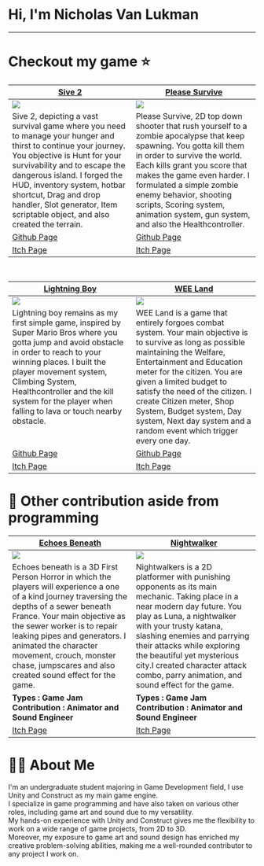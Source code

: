 # Hi, I'm Nicholas Van Lukman
---
# Checkout my game ⭐
<table width="100%">
  <thead>
    <tr>
      <th width="50%"><a href="https://bisniskomodo.itch.io/">Sive 2</a></th>
      <th width="50%"><a href="https://bisniskomodo.itch.io/please-survive">Please Survive</a></th>
    </tr>
  </thead>
  <tbody>
    <tr>
      <td><img src="https://github.com/user-attachments/assets/735f704f-0539-455a-8a75-d8300dac3b22"/>
   </td>
      <td><img src="https://github.com/user-attachments/assets/06147d37-3902-4eaa-a851-ca548fae0fba"/>
   </td>
    </tr>
    <tr>
      <td valign="text-top">Sive 2, depicting a vast survival game where you need to manage your hunger and thirst to continue your journey. You objective is Hunt for your survivability and  to escape the dangerous island. I forged the HUD, inventory system, hotbar shortcut, Drag and drop handler, Slot generator, Item scriptable object, and also created the terrain.</td>
      <td valign="text-top"">Please Survive, 2D top down shooter that rush yourself to a zombie apocalypse that keep spawning. You gotta kill them in order to survive the world. Each kills grant you score that makes the game even harder. I formulated a simple zombie enemy behavior, shooting scripts, Scoring system, animation system, gun system, and also the Healthcontroller.<div></div></td>
    </tr>
    <tr>
      <td><a href="https://github.com/BisnisKomodo/Sive2">Github Page</td>
      <td><a href="https://github.com/BisnisKomodo/Please-Survive">Github Page</td>
    </tr>
    <tr>
      <td><a href="https://bisniskomodo.itch.io/">Itch Page</td>
      <td><a href="https://bisniskomodo.itch.io/please-survive">Itch Page</td>
    </tr>
  </tbody>
</table>

<br>

<table width="100%">
  <thead>
    <tr>
      <th width="50%"><a href="https://bisniskomodo.itch.io/lightning-boy">Lightning Boy</a></th>
      <th width="50%"><a href="https://bisniskomodo.itch.io/wee-land">WEE Land</a></th>
    </tr>
  </thead>
  <tbody>
    <tr>
      <td><img src="https://github.com/user-attachments/assets/fb2d68c9-ced2-4645-ae55-993a4fe72207"/>
     </td>
      <td><img src="https://github.com/user-attachments/assets/d3e103ab-ea0f-43bd-8266-791af05a8f1c"/>
   </td>
    </tr>
    <tr>
      <td valign="text-top">Lightning boy remains as my first simple game, inspired by Super Mario Bros where you gotta jump and avoid obstacle in order to reach to your winning places. I built the player movement system,  Climbing System, Healthcontroller and the kill system for the player when falling to lava or touch nearby obstacle.</td>
      <td valign="text-top">WEE Land is a game that entirely forgoes combat system. Your main objective is to survive as long as possible maintaining the Welfare, Entertainment and Education meter for the citizen. You are given a limited budget to satisfy the need of the citizen. I create Citizen meter, Shop System, Budget system, Day system, Next day system and a random event which trigger every one day.<br></td>
    </tr>
    <tr>
      <td><a href="https://github.com/BisnisKomodo/Lightning-Boy/tree/main">Github Page</td>
      <td><a href=https://github.com/BisnisKomodo/WEE-Land>Github Page</td>
    </tr>
    <tr>
      <td><a href="https://bisniskomodo.itch.io/lightning-boy">Itch Page</td>
      <td><a href="https://bisniskomodo.itch.io/wee-land">Itch Page</td>
    </tr>
  </tbody>
</table>

# 🔧 Other contribution aside from programming

<table width="100%">
  <thead>
    <tr>
      <th width="50%"><a href="https://xviig.itch.io/echoes-beneath">Echoes Beneath</a></th>
      <th width="50%"><a href="https://bisniskomodo.itch.io/">Nightwalker</th>
    </tr>
  </thead>
  <tbody>
    <tr>
      <td><img src="https://github.com/user-attachments/assets/2b7225fe-1086-456b-917a-7137fba4ecec"/>
   </td>
      <td><img src="https://github.com/user-attachments/assets/b909409e-58b4-412f-9299-65c7fd2fa245"/>
   </td>
    </tr>
    <tr>
      <td valign="text-top">Echoes beneath is a 3D First Person Horror in which the players will experience a one of a kind journey traversing the depths of a sewer beneath France. Your main objective as the sewer worker is to repair leaking pipes and generators. I animated the character movement, crouch, monster chase, jumpscares and also created sound effect for the game.</td>
      <td valign="text-top">Nightwalkers is a 2D platformer with punishing opponents as its main mechanic. Taking place in a near modern day future. You play as Luna, a nightwalker with your trusty katana, slashing enemies and parrying their attacks while exploring the beautiful yet mysterious city.I created character attack combo, parry animation, and sound effect for the game.<br></td>
    </tr>
    <tr>
      <td><b>Types : Game Jam</br>Contribution : Animator and Sound Engineer</b></td>
      <td><b>Types : Game Jam</br>Contribution : Animator and Sound Engineer</b></td>
    </tr>
    <tr>
      <td><a href="https://xviig.itch.io/echoes-beneathy">Itch Page</td>
      <td><a href="https://bisniskomodo.itch.io/">Itch Page</td>
    </tr>
  </tbody>
</table>

# 🕵️‍♂️ About Me
 I'm an undergraduate student majoring in Game Development field, I use Unity and Construct as my main game engine.<br>
 I specialize in game programming and have also taken on various other roles, including game art and sound due to my versatility.<br>
 My hands-on experience with Unity and Construct gives me the flexibility to work on a wide range of game projects, from 2D to 3D.<br> 
 Moreover, my exposure to game art and sound design has enriched my creative problem-solving abilities, making me a well-rounded contributor to any project I work on.<br>
